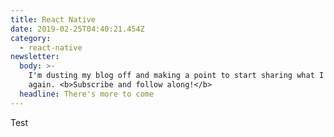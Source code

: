 ```yaml
---
title: React Native
date: 2019-02-25T04:40:21.454Z
category:
  - react-native
newsletter:
  body: >-
    I'm dusting my blog off and making a point to start sharing what I know
    again. <b>Subscribe and follow along!</b>
  headline: There's more to come
---
```

Test
